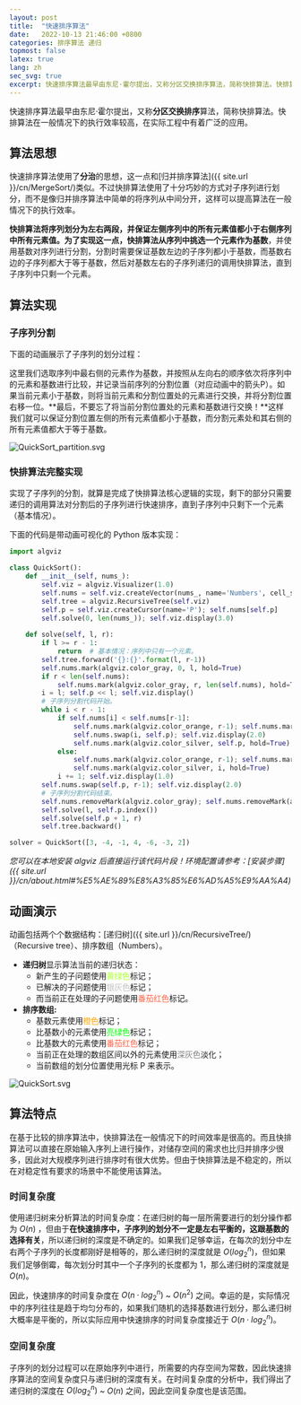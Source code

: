 ```yaml
---
layout: post
title:  "快速排序算法"
date:   2022-10-13 21:46:00 +0800
categories: 排序算法 递归
topmost: false
latex: true
lang: zh
sec_svg: true
excerpt: 快速排序算法最早由东尼·霍尔提出，又称分区交换排序算法，简称快排算法。快排算法在一般情况下的执行效率较高，在实际工程中有着广泛的应用。
---
```


快速排序算法最早由东尼·霍尔提出，又称**分区交换排序**算法，简称快排算法。快排算法在一般情况下的执行效率较高，在实际工程中有着广泛的应用。

## 算法思想

快速排序算法使用了**分治**的思想，这一点和[归并排序算法]({{ site.url }}/cn/MergeSort/)类似。不过快排算法使用了十分巧妙的方式对子序列进行划分，而不是像归并排序算法中简单的将序列从中间分开，这样可以提高算法在一般情况下的执行效率。

**快排算法将序列划分为左右两段，并保证左侧序列中的所有元素值都小于右侧序列中所有元素值。**为了实现这一点，快排算法从序列中挑选一个元素作为**基数**，并使用基数对序列进行分割，分割时需要保证基数左边的子序列都小于基数，而基数右边的子序列都大于等于基数，然后对基数左右的子序列递归的调用快排算法，直到子序列中只剩一个元素。

## 算法实现

### 子序列分割

下面的动画展示了子序列的划分过程：

这里我们选取序列中最右侧的元素作为基数，并按照从左向右的顺序依次将序列中的元素和基数进行比较，并记录当前序列的分割位置（对应动画中的箭头P）。如果当前元素小于基数，则将当前元素和分割位置处的元素进行交换，并将分割位置右移一位。**最后，不要忘了将当前分割位置处的元素和基数进行交换！**这样我们就可以保证分割位置左侧的所有元素值都小于基数，而分割元素处和其右侧的所有元素值都大于等于基数。

![QuickSort_partition.svg](https://cdn.jsdelivr.net/gh/zjl9959/algviz-launch@master/svgs/QuickSort_partition.svg)

### 快排算法完整实现

实现了子序列的分割，就算是完成了快排算法核心逻辑的实现，剩下的部分只需要递归的调用算法对分割后的子序列进行快速排序，直到子序列中只剩下一个元素（基本情况）。

下面的代码是带动画可视化的 Python 版本实现：

```python
import algviz

class QuickSort():
    def __init__(self, nums_):
        self.viz = algviz.Visualizer(1.0)
        self.nums = self.viz.createVector(nums_, name='Numbers', cell_size=(40,200), histogram=True)
        self.tree = algviz.RecursiveTree(self.viz)
        self.p = self.viz.createCursor(name='P'); self.nums[self.p]
        self.solve(0, len(nums_)); self.viz.display(3.0)
    
    def solve(self, l, r):
        if l >= r - 1:
            return  # 基本情况：序列中只有一个元素。
        self.tree.forward('{}:{}'.format(l, r-1))
        self.nums.mark(algviz.color_gray, 0, l, hold=True)
        if r < len(self.nums):
            self.nums.mark(algviz.color_gray, r, len(self.nums), hold=True)
        i = l; self.p << l; self.viz.display()
        # 子序列分割代码开始。
        while i < r - 1:
            if self.nums[i] < self.nums[r-1]:
                self.nums.mark(algviz.color_orange, r-1); self.nums.mark(algviz.color_tomato, i); self.viz.display(1.0)
                self.nums.swap(i, self.p); self.viz.display(2.0)
                self.nums.mark(algviz.color_silver, self.p, hold=True); self.p += 1
            else:
                self.nums.mark(algviz.color_orange, r-1); self.nums.mark(algviz.color_lime, i); self.viz.display()
                self.nums.mark(algviz.color_silver, i, hold=True)
            i += 1; self.viz.display(1.0)
        self.nums.swap(self.p, r-1); self.viz.display(2.0)
        # 子序列分割代码结束。
        self.nums.removeMark(algviz.color_gray); self.nums.removeMark(algviz.color_silver)
        self.solve(l, self.p.index())
        self.solve(self.p + 1, r)
        self.tree.backward()

solver = QuickSort([3, -4, -1, 4, -6, -3, 2])
```

*您可以在本地安装 algviz 后直接运行该代码片段！环境配置请参考：[安装步骤]({{ site.url }}/cn/about.html#%E5%AE%89%E8%A3%85%E6%AD%A5%E9%AA%A4)*

## 动画演示

动画包括两个个数据结构：[递归树]({{ site.url }}/cn/RecursiveTree/)（Recursive tree）、排序数组（Numbers）。

+ **递归树**显示算法当前的递归状态：
    + 新产生的子问题使用<font color="#ADFF2F">黄绿色</font>标记；
    + 已解决的子问题使用<font color="silver">银灰色</font>标记；
    + 而当前正在处理的子问题使用<font color="tomato">番茄红色</font>标记。
+ **排序数组:**
    + 基数元素使用<font color="orange">橙色</font>标记；
    + 比基数小的元素使用<font color="lime">亮绿色</font>标记；
    + 比基数大的元素使用<font color="tomato">番茄红色</font>标记；
    + 当前正在处理的数组区间以外的元素使用<font color="gray">深灰色</font>淡化；
    + 当前数组的划分位置使用光标 P 来表示。

![QuickSort.svg](https://cdn.jsdelivr.net/gh/zjl9959/algviz-launch@master/svgs/QuickSort.svg)

## 算法特点

在基于比较的排序算法中，快排算法在一般情况下的时间效率是很高的。而且快排算法可以直接在原始输入序列上进行操作，对储存空间的需求也比归并排序少很多，因此对大规模序列进行排序时有很大优势。但由于快排算法是不稳定的，所以在对稳定性有要求的场景中不能使用该算法。

### 时间复杂度

使用递归树来分析算法的时间复杂度：在递归树的每一层所需要进行的划分操作都为 $O(n)$ ，但由于**在快速排序中，子序列的划分不一定是左右平衡的，这跟基数的选择有关**，所以递归树的深度是不确定的。如果我们足够幸运，在每次的划分中左右两个子序列的长度都刚好是相等的，那么递归树的深度就是 $O(log_2^n)$，但如果我们足够倒霉，每次划分时其中一个子序列的长度都为 1，那么递归树的深度就是 $O(n)$。

因此，快速排序的时间复杂度在 $O(n \cdot log_2^n)$ ~ $O(n^2)$ 之间。幸运的是，实际情况中的序列往往是趋于均匀分布的，如果我们随机的选择基数进行划分，那么递归树大概率是平衡的，所以实际应用中快速排序的时间复杂度接近于 $O(n \cdot log_2^n)$。

### 空间复杂度

子序列的划分过程可以在原始序列中进行，所需要的内存空间为常数，因此快速排序算法的空间复杂度只与递归树的深度有关。在时间复杂度的分析中，我们得出了递归树的深度在 $O(log_2^n)$ ~ $O(n)$ 之间，因此空间复杂度也是该范围。
